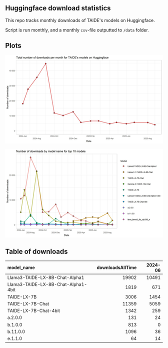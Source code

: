 ## Huggingface download statistics

This repo tracks monthly downloads of TAIDE's models on Huggingface.

Script is run monthly, and a monthly `csv`-file outputted to `/data` folder.

## Plots

!["Total downloads of TAIDE:s models on Huggingface."](https://github.com/nctu6/huggingface_stats/blob/main/plots/downloads_total.jpg)

!["Huggingface downloads by model plot."](https://github.com/nctu6/huggingface_stats/blob/main/plots/downloads_by_model.jpg)

## Table of downloads
|model_name                          | downloadsAllTime| 2024-06|
|:-----------------------------------|----------------:|-------:|
|Llama3-TAIDE-LX-8B-Chat-Alpha1      |            19902|   10491|
|Llama3-TAIDE-LX-8B-Chat-Alpha1-4bit |             1819|     671|
|TAIDE-LX-7B                         |             3006|    1454|
|TAIDE-LX-7B-Chat                    |            11359|    5059|
|TAIDE-LX-7B-Chat-4bit               |             1342|     259|
|a.2.0.0                             |              131|      24|
|b.1.0.0                             |              813|       0|
|b.11.0.0                            |             1096|      36|
|e.1.1.0                             |               64|      14|
